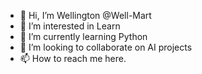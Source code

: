 - 👋 Hi, I’m Wellington @Well-Mart
- 👀 I’m interested in Learn
- 🌱 I’m currently learning Python
- 💞️ I’m looking to collaborate on AI projects
- 📫 How to reach me here.

<!---
Well-Mart/Well-Mart is a ✨ special ✨ repository because its `README.md` (this file) appears on your GitHub profile.
You can click the Preview link to take a look at your changes.
--->
